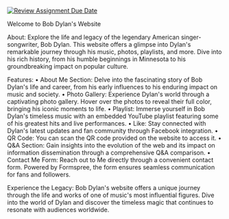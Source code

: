 [![Review Assignment Due Date](https://classroom.github.com/assets/deadline-readme-button-24ddc0f5d75046c5622901739e7c5dd533143b0c8e959d652212380cedb1ea36.svg)](https://classroom.github.com/a/GmyrjvXu)

Welcome to Bob Dylan's Website

About:
Explore the life and legacy of the legendary American singer-songwriter, Bob Dylan. This website offers a glimpse into Dylan's remarkable journey through his music, photos, playlists, and more. Dive into his rich history, from his humble beginnings in Minnesota to his groundbreaking impact on popular culture.

Features:
•	About Me Section: Delve into the fascinating story of Bob Dylan's life and career, from his early influences to his enduring impact on music and society.
•	Photo Gallery: Experience Dylan's world through a captivating photo gallery. Hover over the photos to reveal their full color, bringing his iconic moments to life.
•	Playlist: Immerse yourself in Bob Dylan's timeless music with an embedded YouTube playlist featuring some of his greatest hits and live performances.
•	Like: Stay connected with Dylan's latest updates and fan community through Facebook integration.
•	QR Code: You can scan the QR code provided on the website to access it.
•	Q&A Section: Gain insights into the evolution of the web and its impact on information dissemination through a comprehensive Q&A comparison.
•	Contact Me Form: Reach out to Me directly through a convenient contact form. Powered by Formspree, the form ensures seamless communication for fans and followers.

Experience the Legacy:
Bob Dylan's website offers a unique journey through the life and works of one of music's most influential figures. Dive into the world of Dylan and discover the timeless magic that continues to resonate with audiences worldwide.
